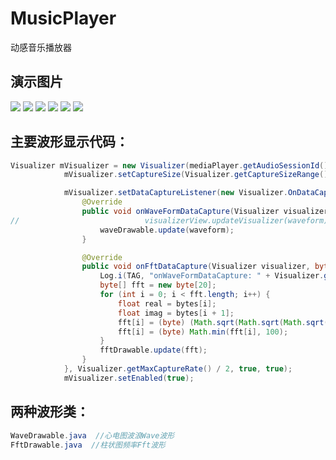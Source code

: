 # MusicPlayer
动感音乐播放器

## 演示图片
<img src="https://github.com/wangjing0311/MusicPlayer/blob/master/demoImg/1.music_player_main.jpg"/>
<img src="https://github.com/wangjing0311/MusicPlayer/blob/master/demoImg/2.选择要播放的文件.jpg"/>
<img src="https://github.com/wangjing0311/MusicPlayer/blob/master/demoImg/3.Fftp频率波形播放.jpg"/>
<img src="https://github.com/wangjing0311/MusicPlayer/blob/master/demoImg/4.Wave心电图波形播放.jpg"/>
<img src="https://github.com/wangjing0311/MusicPlayer/blob/master/demoImg/5.停止播放.jpg"/>
<img src="https://github.com/wangjing0311/MusicPlayer/blob/master/demoImg/录屏：播放整体过程.mp4"/>

## 主要波形显示代码：
```java
Visualizer mVisualizer = new Visualizer(mediaPlayer.getAudioSessionId());
            mVisualizer.setCaptureSize(Visualizer.getCaptureSizeRange()[0]);

            mVisualizer.setDataCaptureListener(new Visualizer.OnDataCaptureListener() {
                @Override
                public void onWaveFormDataCapture(Visualizer visualizer, byte[] waveform, int samplingRate) {
//                            visualizerView.updateVisualizer(waveform);
                    waveDrawable.update(waveform);
                }

                @Override
                public void onFftDataCapture(Visualizer visualizer, byte[] bytes, int samplingRate) {
                    Log.i(TAG, "onWaveFormDataCapture: " + Visualizer.getMaxCaptureRate() / 2);
                    byte[] fft = new byte[20];
                    for (int i = 0; i < fft.length; i++) {
                        float real = bytes[i];
                        float imag = bytes[i + 1];
                        fft[i] = (byte) (Math.sqrt(Math.sqrt(Math.sqrt((real * real) + (imag * imag)) * 3) * 6) * 9);
                        fft[i] = (byte) Math.min(fft[i], 100);
                    }
                    fftDrawable.update(fft);
                }
            }, Visualizer.getMaxCaptureRate() / 2, true, true);
            mVisualizer.setEnabled(true);
```
## 两种波形类：
```java
WaveDrawable.java  //心电图波浪Wave波形
FftDrawable.java  //柱状图频率Fft波形
```
